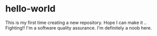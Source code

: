 # hello-world
This is my first time creating a new repository. Hope I can make it .. Fighting!!
I'm a software quality assurance. I'm definitely a noob here. 
